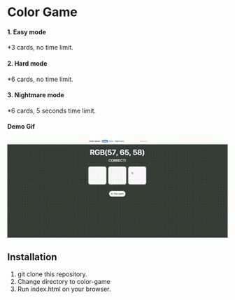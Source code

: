 # Color Game
#### 1. Easy mode
*3 cards, no time limit.
#### 2. Hard mode
*6 cards, no time limit.
#### 3. Nightmare mode
*6 cards, 5 seconds time limit.

#### Demo Gif
![](demo.gif)

## Installation
1. git clone this repository.
2. Change directory to color-game
3. Run index.html on your browser.

